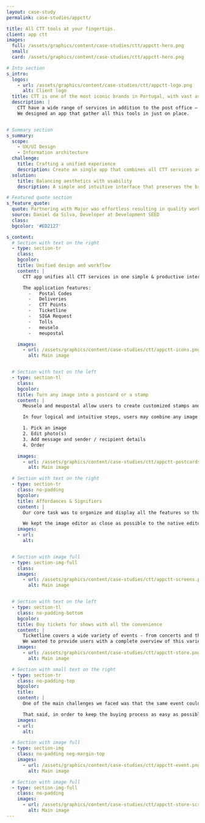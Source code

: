 ```yaml
---
layout: case-study
permalink: case-studies/appctt/

title: All CTT tools at your fingertips.
client: app ctt
images:
  full: /assets/graphics/content/case-studies/ctt/appctt-hero.png
  small:
  card: /assets/graphics/content/case-studies/ctt/appctt-hero.png

# Into section
s_intro:
  logos:
    - url: /assets/graphics/content/case-studies/ctt/appctt-logo.png
      alt: Client logo
  title: CTT is one of the most iconic brands in Portugal, with vast assets that have kept up with the run of time.
  description: |
    CTT have a wide range of services in addition to the post office – as for example meuSelo, meuPostal, Delivery tracking, SIGA request, Tolls payment, Ticketline.
    We designed an app that gather all this tools in just on place.


# Summary section
s_summary:
  scope:
    - UX/UI Design
    - Information architecture
  challenge:
    title: Crafting a unified experience
    description: Create an single app that combines all CTT services available in their website.
  solution:
    title: Balancing aesthetics with usability
    description: A simple and intuitive interface that preserves the brand identity and content representation across different platform.

# Featured quote section
s_feature_quote:
  quote: Partnering with Major was effortless resulting in quality work. It felt like we were working side by side.
  source: Daniel da Silva, Developer at Development SEED
  class:
  bgcolor: '#ED2127'

s_content:
  # Section with text on the right
  - type: section-tr
    class:
    bgcolor:
    title: Unified design and workflow
    content: |
      CTT app unifies all CTT services in one simple & productive interface, allowing users to quickly access and switch between services. Locate orders and correspondence, check toll debts or buying a ticket to a show is now just a tap away!

      The application features:
        -	Postal Codes
        -	Deliveries
        -	CTT Points
        -	Ticketline
        -	SIGA Request
        -	Tolls
        -	meuselo
        -	meupostal

    images:
      - url: /assets/graphics/content/case-studies/ctt/appctt-icons.png
        alt: Main image


  # Section with text on the left
  - type: section-tl
    class:
    bgcolor:
    title: Turn any image into a postcard or a stamp
    content: |
      Meuselo and meupostal allow users to create customized stamps and postcards using their own photos or choosing from the CTT gallery.

      In four logical and intuitive steps, users may combine any image with a personal message, zoom in, crop, experiment different filters, choose from a variety of fonts and adjust their weights. And at the end CTT will deliver them to the recipients.

      1. Pick an image
      2. Edit photo(s)
      3. Add message and sender / recipient details
      4. Order

    images:
      - url: /assets/graphics/content/case-studies/ctt/appctt-postcards.png
        alt: Main image

  # Section with text on the right
  - type: section-tr
    class: no-padding
    bgcolor:
    title: Affordances & Signifiers
    content: |
      Our core task was to organize and display all the features so that everyone could intuitively create the postcards/stamps. Thus, we stick to what is already familiar to users.

      We kept the image editor as close as possible to the native editors and designed a realistic visual representation of the postcard/stamp (front/back) where each area to be filled is properly marked and can easily be edited with a touch.
    images:
    - url:
      alt:


  # Section with image full
  - type: section-img-full
    class:
    images:
      - url: /assets/graphics/content/case-studies/ctt/appctt-screens.png
        alt: Main image


  # Section with text on the left
  - type: section-tl
    class: no-padding-bottom
    bgcolor:
    title: Buy tickets for shows with all the convenience
    content: |
      Ticketline covers a wide variety of events - from concerts and theatre to festivals and family events.
      We wanted to provide users with a complete overview of this variety in a first glance, facilitate the search process for a specific event and then provide them with a perfect checkout experience.
    images:
      - url: /assets/graphics/content/case-studies/ctt/appctt-store.png
        alt: Main image

  # Section with small text on the right
  - type: section-tr
    class: no-padding-top
    bgcolor:
    title:
    content: |
      One of the main challenges we faced was that the same event could have multiple dates, more than one session per day and take place in several different locations.

      That said, in order to keep the buying process as easy as possible we have designed a set of modules that can easily be reused for different events to add dates, sessions and extra locations.
    images:
    - url:
      alt:

  # Section with image full
  - type: section-img
    class: no-padding neg-margin-top
    images:
      - url: /assets/graphics/content/case-studies/ctt/appctt-event.png
        alt: Main image

  # Section with image full
  - type: section-img-full
    class: no-padding
    images:
      - url: /assets/graphics/content/case-studies/ctt/appctt-store-screens.png
        alt: Main image
---
```

